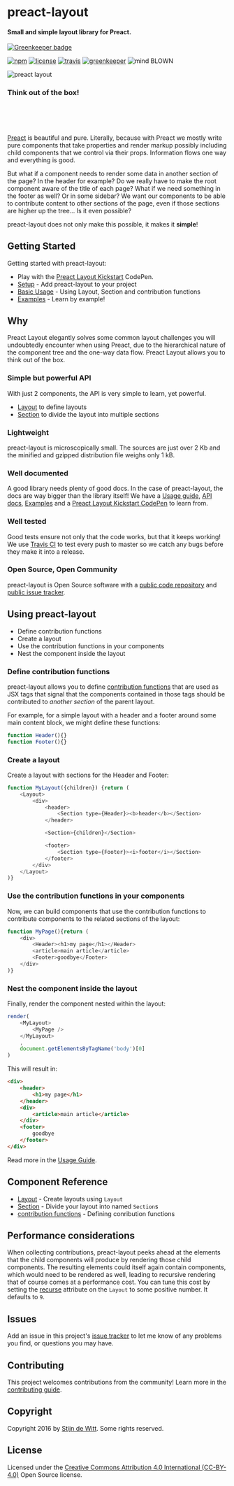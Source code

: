 # preact-layout
#### Small and simple layout library for Preact.

[![Greenkeeper badge](https://badges.greenkeeper.io/Download/preact-layout.svg)](https://greenkeeper.io/)

[![npm](https://img.shields.io/npm/v/preact-layout.svg)](https://npmjs.com/package/preact-layout)
[![license](https://img.shields.io/npm/l/preact-layout.svg)](https://creativecommons.org/licenses/by/4.0/)
[![travis](https://img.shields.io/travis/Download/preact-layout.svg)](https://travis-ci.org/Download/preact-layout)
[![greenkeeper](https://img.shields.io/david/Download/preact-layout.svg)](https://greenkeeper.io/)
![mind BLOWN](https://img.shields.io/badge/mind-BLOWN-ff69b4.svg)

![preact layout](https://cdn.rawgit.com/download/preact-layout/0.2.0/preact-layout.png)

### Think out of the box!

&nbsp; 　 　 　

&nbsp;
 　 　 　

[Preact](https://preactjs.com/) is beautiful and pure. Literally, because with
Preact we mostly write pure components that take properties and render markup
possibly including child components that we control via their props. Information
flows one way and everything is good.

But what if a component needs to render some data in another section of the page?
In the header for example? Do we really have to make the root component aware of
the title of each page? What if we need something in the footer as well? Or in
some sidebar? We want our components to be able to contribute content to other
sections of the page, even if those sections are higher up the tree...
Is it even possible?

preact-layout does not only make this possible, it makes it **simple**!

## Getting Started
Getting started with preact-layout:
* Play with the [Preact Layout Kickstart](http://codepen.io/StijnDeWitt/pen/rrzJEA?editors=0010) CodePen.
* [Setup](https://download.github.io/preact-layout/docs/getting-started/Setup.html) - Add preact-layout to your project
* [Basic Usage](https://download.github.io/preact-layout/docs/getting-started/Basic-usage.html) - Using Layout, Section and contribution functions
* [Examples](https://download.github.io/preact-layout/docs/getting-started/Examples.html) - Learn by example!

## Why
Preact Layout elegantly solves some common layout challenges you will undoubtedly
encounter when using Preact, due to the hierarchical nature of the component
tree and the one-way data flow. Preact Layout allows you to think out of the box.

### Simple but powerful API
With just 2 components, the API is very simple to learn, yet powerful.
* [Layout](docs/api/Layout.md) to define layouts
* [Section](docs/api/Section.md) to divide the layout into multiple sections

### Lightweight
preact-layout is microscopically small. The sources are just over 2 Kb
and the minified and gzipped distribution file weighs only 1 kB.

### Well documented
A good library needs plenty of good docs. In the case of preact-layout, the
docs are way bigger than the library itself! We have a
[Usage guide](https://download.github.io/preact-layout/docs/getting-started/Basic-usage.html),
[API docs](https://download.github.io/preact-layout/docs/api/),
[Examples](https://download.github.io/preact-layout/docs/getting-started/Examples.html) and a
[Preact Layout Kickstart CodePen](http://codepen.io/StijnDeWitt/pen/rrzJEA?editors=0010) to learn from.

### Well tested
Good tests ensure not only that the code works, but that it keeps working! We use [Travis
CI](https://travis-ci.org/Download/preact-layout) to test every push to master so we
catch any bugs before they make it into a release.

### Open Source, Open Community
preact-layout is Open Source software with a
[public code repository](https://github.com/download/preact-layout) and
[public issue tracker](https://github.com/download/preact-layout/issues).

## Using preact-layout
* Define contribution functions
* Create a layout
* Use the contribution functions in your components
* Nest the component inside the layout

### Define contribution functions
preact-layout allows you to define [contribution functions](https://download.github.io/preact-layout/docs/api/contribution-functions.html)
that are used as JSX tags that signal that the components contained in those tags
should be contributed to *another section* of the parent layout.

For example, for a simple layout with a header and a footer around some main
content block, we might define these functions:

```js
function Header(){}
function Footer(){}
```

### Create a layout
Create a layout with sections for the Header and Footer:

```js
function MyLayout({children}) {return (
	<Layout>
		<div>
			<header>
				<Section type={Header}><b>header</b></Section>
			</header>

			<Section>{children}</Section>

			<footer>
				<Section type={Footer}><i>footer</i></Section>
			</footer>
		</div>
	</Layout>
)}
```

### Use the contribution functions in your components
Now, we can build components that use the contribution functions to contribute
components to the related sections of the layout:

```js
function MyPage(){return (
	<div>
		<Header><h1>my page</h1></Header>
		<article>main article</article>
		<Footer>goodbye</Footer>
	</div>
)}
```

### Nest the component inside the layout
Finally, render the component nested within the layout:

```js
render(
	<MyLayout>
		<MyPage />
	</MyLayout>
	,
	document.getElementsByTagName('body')[0]
)
```

This will result in:

```html
<div>
	<header>
		<h1>my page</h1>
	</header>
	<div>
		<article>main article</article>
	</div>
	<footer>
		goodbye
	</footer>
</div>
```
Read more in the [Usage Guide](https://download.github.io/preact-layout/docs/getting-started/Usage-guide.html).

## Component Reference
* [Layout](https://download.github.io/preact-layout/docs/api/Layout.html) - Create layouts using `Layout`
* [Section](https://download.github.io/preact-layout/docs/api/Section.html) - Divide your layout into named `Section`s
* [contribution functions](https://download.github.io/preact-layout/docs/api/contribution-functions.html) - Defining conribution functions

## Performance considerations
When collecting contributions, preact-layout peeks ahead at the elements that
the child components will produce by rendering those child components. The
resulting elements could itself again contain components, which would need to
be rendered as well, leading to recursive rendering that of course comes at a
performance cost. You can tune this cost by setting the
[recurse](https://download.github.io/preact-layout/docs/api/Layout.html#recurse)
attribute on the `Layout` to some positive number. It defaults to `9`.

## Issues
Add an issue in this project's [issue tracker](https://github.com/download/preact-layout/issues)
to let me know of any problems you find, or questions you may have.

## Contributing
This project welcomes contributions from the community! 
Learn more in the [contributing guide](https://download.github.io/preact-layout/docs/contributing-guide/).

## Copyright
Copyright 2016 by [Stijn de Witt](http://StijnDeWitt.com). Some rights reserved.

## License
Licensed under the [Creative Commons Attribution 4.0 International (CC-BY-4.0)](https://creativecommons.org/licenses/by/4.0/) Open Source license.

